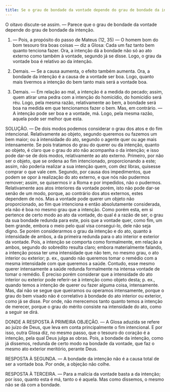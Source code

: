 ```yaml
---
title: Se o grau de bondade da vontade depende do grau de bondade da intenção
---
```


O oitavo discute-se assim. ― Parece que o grau de bondade da vontade depende do grau de bondade da intenção.  

1. ― Pois, a propósito do passo de Mateus (12, 35) ― O homem bom do bom tesouro tira boas coisas ― diz a Glosa: Cada um faz tanto bem quanto tenciona fazer. Ora, a intenção dá a bondade não só ao ato externo como também à vontade, segundo já se disse. Logo, o grau da vontade boa é relativo ao da intenção.  

2. Demais. ― Se a causa aumenta, o efeito também aumenta. Ora, a bondade da intenção é a causa de a vontade ser boa. Logo, quanto mais tivermos a intenção do bem tanto mais será a vontade boa.  

3. Demais. ― Em relação ao mal, a intenção é a medida do pecado; assim, quem atirar uma pedra com a intenção do homicídio, do homicídio será réu. Logo, pela mesma razão, relativamente ao bem, a bondade será boa na medida em que tencionamos fazer o bem.  Mas, em contrário. ― A intenção pode ser boa e a vontade, má. Logo, pela mesma razão, aquela pode ser melhor que esta.  

SOLUÇÃO. ― De dois modos podemos considerar o grau dos atos e do fim intencional. Relativamente ao objeto, segundo queremos ou fazemos um bem maior; ou à intensidade do ato, segundo o agente quer ou age mais intensamente. Se pois tratamos do grau do querer ou da intenção, quanto ao objeto, é claro que o grau do ato não acompanha o da intenção; e isso pode dar-se de dois modos, relativamente ao ato externo. Primeiro, por não ser o objeto, que se ordena ao fim intencionado, proporcionando a este; assim, não poderia realizar a sua intenção quem, com dez libras, quisesse comprar o que vale cem. Segundo, por causa dos impedimentos, que podem se opor à realização do ato externo, e que nós não pudermos remover; assim, se quisermos ir a Roma e por impedidos, não o pudermos. Relativamente aos atos interiores da vontade porém, isto não pode dar-se senão de um modo, porque, ao contrário dos atos externos, estes dependem de nós. Mas a vontade pode querer um objeto não proporcionado, ao fim que intenciona e então absolutamente considerada, ela não é boa no mesmo grau que a intenção. Como porém esta, em si pertence de certo modo ao ato da vontade, do qual é a razão de ser, o grau da sua bondade redunda para este, pois que a vontade quer, como fim, um bem grande, embora o meio pelo qual visa consegui-lo, dele não seja digno.  Se porém considerarmos o grau da intenção e do ato, quanto à intensidade de ambos, a da primeira redunda para o ato interior e exterior da vontade. Pois, a intenção se comporta como formalmente, em relação a ambos, segundo do sobredito resulta claro; embora materialmente falando, a intenção possa ter uma intensidade que não tem, no mesmo grau, o ato interior ou exterior; p. ex., quando não queremos tomar o remédio com a mesma intensidade com que queremos a saúde. Contudo, esse mesmo querer intensamente a saúde redunda formalmente na intensa vontade de tomar o remédio. È preciso porém considerar que a intensidade do ato interior ou exterior pode referir-se à intenção como objeto desta; p. ex., quando temos a intenção de querer ou fazer alguma coisa, intensamente. Mas, daí não se segue que queiramos ou operamos intensamente, porque o grau do bem visado não é correlativo à bondade do ato interior ou exterior, como já se disse. Por onde, não merecemos tanto quanto temos a intenção de merecer, porque o grau do mérito consiste na intensidade do ato, como a seguir se dirá. 

DONDE A RESPOSTA À PRIMEIRA OBJEÇÃO. ― A Glosa aduzida se refere ao juízo de Deus, que leva em conta principalmente o fim intencional. E por isso, outra Glosa diz, no mesmo passo, que o tesouro do coração é a intenção, pela qual Deus julga as obras. Pois, a bondade da intenção, como já dissemos, redunda de certo modo na bondade da vontade, que faz o mesmo ato exterior meritório, perante Deus.  

RESPOSTA À SEGUNDA. ― A bondade da intenção não é a causa total de ser a vontade boa. Por onde, a objeção não colhe.  

RESPOSTA À TERCEIRA. ― Para a malícia da vontade basta a da intenção; por isso, quanto esta é má, tanto o é aquela. Mas como dissemos, o mesmo não se dá com a bondade.